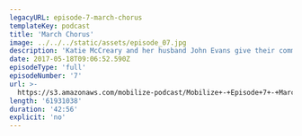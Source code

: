 ```yaml
---
legacyURL: episode-7-march-chorus
templateKey: podcast
title: 'March Chorus'
image: ../../../static/assets/episode_07.jpg
description: 'Katie McCreary and her husband John Evans give their community a chance to (literally) raise their voices together in protest and song.'
date: 2017-05-18T09:06:52.590Z
episodeType: 'full'
episodeNumber: '7'
url: >-
  https://s3.amazonaws.com/mobilize-podcast/Mobilize+-+Episode+7+-+March+Chorus.mp3
length: '61931038'
duration: '42:56'
explicit: 'no'
---
```

